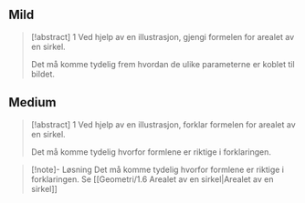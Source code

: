 
## Mild

> [!abstract] 1
> Ved hjelp av en illustrasjon, gjengi formelen for arealet av en sirkel.
> 
> Det må komme tydelig frem hvordan de ulike parameterne er koblet til bildet.

## Medium


> [!abstract] 1
> Ved hjelp av en illustrasjon, forklar formelen for arealet av en sirkel.
> 
> Det må komme tydelig hvorfor formlene er riktige i forklaringen.


> [!note]- Løsning 
> Det må komme tydelig hvorfor formlene er riktige i forklaringen. Se [[Geometri/1.6 Arealet av en sirkel|Arealet av en sirkel]]